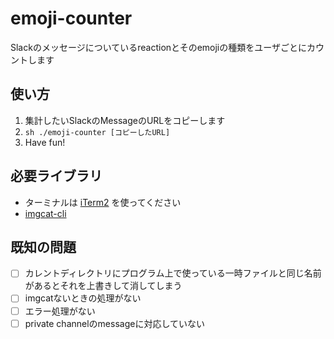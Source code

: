 # emoji-counter
Slackのメッセージについているreactionとそのemojiの種類をユーザごとにカウントします

## 使い方
1. 集計したいSlackのMessageのURLをコピーします
2. `sh ./emoji-counter [コピーしたURL]`
3. Have fun!

## 必要ライブラリ
- ターミナルは [iTerm2](https://www.iterm2.com/) を使ってください
- [imgcat-cli](https://github.com/egoist/imgcat-cli)


## 既知の問題
- [ ] カレントディレクトリにプログラム上で使っている一時ファイルと同じ名前があるとそれを上書きして消してしまう 
- [ ] imgcatないときの処理がない
- [ ] エラー処理がない
- [ ] private channelのmessageに対応していない
